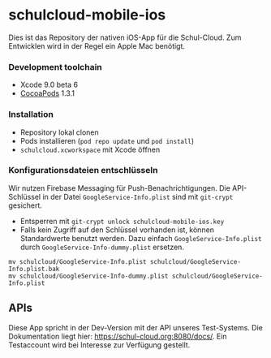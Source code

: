 # schulcloud-mobile-ios
Dies ist das Repository der nativen iOS-App für die Schul-Cloud. Zum Entwicklen wird in der Regel ein Apple Mac benötigt.

### Development toolchain
- Xcode 9.0 beta 6
- [CocoaPods](https://cocoapods.org/) 1.3.1

### Installation
- Repository lokal clonen
- Pods installieren (`pod repo update` und `pod install`)
- `schulcloud.xcworkspace` mit Xcode öffnen

### Konfigurationsdateien entschlüsseln
Wir nutzen Firebase Messaging für Push-Benachrichtigungen. Die API-Schlüssel in der Datei `GoogleService-Info.plist` sind mit `git-crypt` gesichert.
- Entsperren mit `git-crypt unlock schulcloud-mobile-ios.key`
- Falls kein Zugriff auf den Schlüssel vorhanden ist, können Standardwerte benutzt werden. Dazu einfach `GoogleService-Info.plist` durch `GoogleService-Info-dummy.plist` ersetzen.
```
mv schulcloud/GoogleService-Info.plist schulcloud/GoogleService-Info.plist.bak
mv schulcloud/GoogleService-Info-dummy.plist schulcloud/GoogleService-Info.plist
```

## APIs
Diese App spricht in der Dev-Version mit der API unseres Test-Systems.
Die Dokumentation liegt hier: https://schul-cloud.org:8080/docs/.
Ein Testaccount wird bei Interesse zur Verfügung gestellt.
